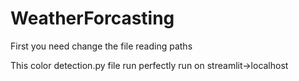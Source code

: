 # WeatherForcasting

First you need change the file reading paths 

This color detection.py file run perfectly run on streamlit->localhost  
